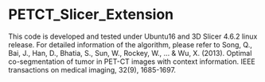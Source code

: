 # PETCT_Slicer_Extension

This code is developed and tested under Ubuntu16 and 3D Slicer 4.6.2 linux release.
For detailed information of the algorithm, please refer to 
Song, Q., Bai, J., Han, D., Bhatia, S., Sun, W., Rockey, W., ... & Wu, X. (2013). Optimal co-segmentation of tumor 
in PET-CT images with context information. IEEE transactions on medical imaging, 32(9), 1685-1697.

